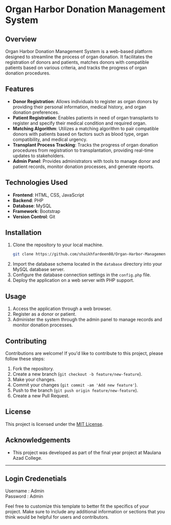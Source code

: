 # Organ Harbor Donation Management System

## Overview
Organ Harbor Donation Management System is a web-based platform designed to streamline the process of organ donation. It facilitates the registration of donors and patients, matches donors with compatible patients based on various criteria, and tracks the progress of organ donation procedures.

## Features
- **Donor Registration**: Allows individuals to register as organ donors by providing their personal information, medical history, and organ donation preferences.
- **Patient Registration**: Enables patients in need of organ transplants to register and specify their medical condition and required organ.
- **Matching Algorithm**: Utilizes a matching algorithm to pair compatible donors with patients based on factors such as blood type, organ compatibility, and medical urgency.
- **Transplant Process Tracking**: Tracks the progress of organ donation procedures from registration to transplantation, providing real-time updates to stakeholders.
- **Admin Panel**: Provides administrators with tools to manage donor and patient records, monitor donation processes, and generate reports.

## Technologies Used
- **Frontend**: HTML, CSS, JavaScript
- **Backend**: PHP
- **Database**: MySQL
- **Framework**: Bootstrap
- **Version Control**: Git

## Installation
1. Clone the repository to your local machine.
   ```bash
   git clone https://github.com/shaikhfardeen08/Organ-Harbor-Management-System.git
   ```
2. Import the database schema located in the `database` directory into your MySQL database server.
3. Configure the database connection settings in the `config.php` file.
4. Deploy the application on a web server with PHP support.

## Usage
1. Access the application through a web browser.
2. Register as a donor or patient.
3. Administer the system through the admin panel to manage records and monitor donation processes.

## Contributing
Contributions are welcome! If you'd like to contribute to this project, please follow these steps:
1. Fork the repository.
2. Create a new branch (`git checkout -b feature/new-feature`).
3. Make your changes.
4. Commit your changes (`git commit -am 'Add new feature'`).
5. Push to the branch (`git push origin feature/new-feature`).
6. Create a new Pull Request.

## License
This project is licensed under the [MIT License](LICENSE).

## Acknowledgements
- This project was developed as part of the final year project at Maulana Azad College.

---
## Login Credenetials
Username : Admin   
Password : Admin

Feel free to customize this template to better fit the specifics of your project. Make sure to include any additional information or sections that you think would be helpful for users and contributors.
